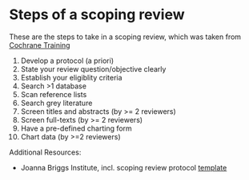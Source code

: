 # Steps of a scoping review

These are the steps to take in a scoping review, which was taken from
[Cochrane
Training](https://training.cochrane.org/resource/scoping-reviews-what-they-are-and-how-you-can-do-them)

1.  Develop a protocol (a priori)
2.  State your review question/objective clearly
3.  Establish your eligiblity criteria
4.  Search \>1 database
5.  Scan reference lists
6.  Search grey literature
7.  Screen titles and abstracts (by \>= 2 reviewers)
8.  Screen full-texts (by \>= 2 reviewers)
9.  Have a pre-defined charting form
10. Chart data (by \>=2 reviewers)

Additional Resources:

-   Joanna Briggs Institute, incl. scoping review protocol
    [template](https://jbi.global/scoping-review-network/resources)

